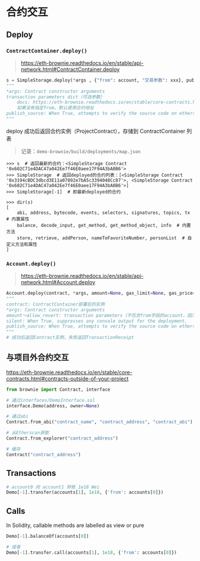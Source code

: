 # 合约交互

## Deploy

### `ContractContainer.deploy()`

> <https://eth-brownie.readthedocs.io/en/stable/api-network.html#ContractContainer.deploy>

```python
s = SimpleStorage.deploy(*args , {"from": account, "交易参数": xxx}, publish_source=False)
"""
*args: Contract constructor arguments
transaction parameters dict（可选参数）
    docs: https://eth-brownie.readthedocs.io/en/stable/core-contracts.html#transaction-parameters
    如果没有指定from，默认使用合约地址
publish_source: When True, attempts to verify the source code on etherscan.io
"""
```

deploy 成功后返回合约实例（ProjectContract），存储到 ContractContainer 列表

> 记录：`demo-brownie/build/deployments/map.json`

```shell
>>> s  # 返回最新的合约：<SimpleStorage Contract '0x602C71e4DAC47a042Ee7f46E0aee17F94A3bA0B6'>
>>> SimpleStorage  # 返回deployed的合约列表：[<SimpleStorage Contract '0x3194cBDC3dbcd3E11a07892e7bA5c3394048Cc87'>, <SimpleStorage Contract '0x602C71e4DAC47a042Ee7f46E0aee17F94A3bA0B6'>]
>>> SimpleStorage[-1]  # 即最新deployed的合约

>>> dir(s)
[
    abi, address, bytecode, events, selectors, signatures, topics, tx  # 内置属性
    balance, decode_input, get_method, get_method_object, info  # 内置方法
    store, retrieve, addPerson, nameToFavoriteNumber, personList  # 自定义方法和属性
]
```

### `Account.deploy()`

> <https://eth-brownie.readthedocs.io/en/stable/api-network.html#Account.deploy>

```python
Account.deploy(contract, *args, amount=None, gas_limit=None, gas_price=None, max_fee=None, priority_fee=None, nonce=None, required_confs=1, allow_revert=False, silent=False, publish_source=False)
"""
contract: ContractContainer部署后的实例
*args: Contract constructor arguments
amount～allow_revert: transaction parameters（不包含from字段的account，因为本身是由account调用的）
silent: When True, suppresses any console output for the deployment.
publish_source: When True, attempts to verify the source code on etherscan.io.
"""
# 成功后返回Contract实例，失败返回TransactionReceipt
```

## 与项目外合约交互

<https://eth-brownie.readthedocs.io/en/stable/core-contracts.html#contracts-outside-of-your-project>

```python
from brownie import Contract, interface

# 通过interfaces/DemoInterface.sol
interface.Demo(address, owner=None)

# 通过abi
Contract.from_abi("contract_name", "contract_address", "contract_abi")

# 从Etherscan获取
Contract.from_explorer("contract_address")

# 缓存
Contract("contract_address")
```

## Transactions

```python
# account0 向 account1 转账 1e18 Wei
Demo[-1].transfer(accounts[1], 1e18, {'from': accounts[0]})
```

## Calls

In Solidity, callable methods are labelled as view or pure

```python
Demo[-1].balanceOf(accounts[0])

# 或者
Demo[-1].transfer.call(accounts[1], 1e18, {'from': accounts[0]})
```
